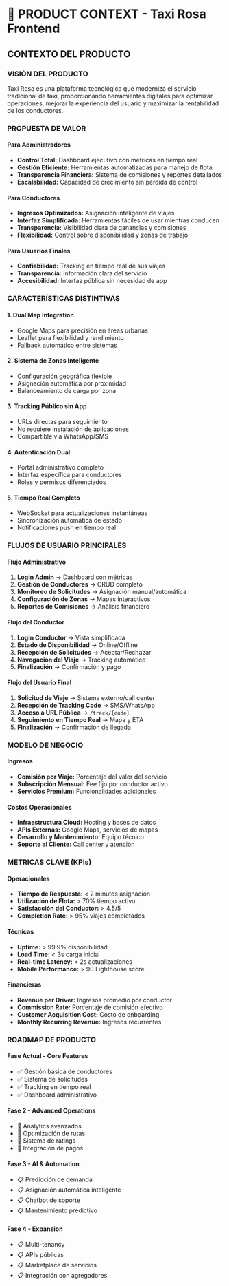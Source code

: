 # 🎯 PRODUCT CONTEXT - Taxi Rosa Frontend

## CONTEXTO DEL PRODUCTO

### VISIÓN DEL PRODUCTO
Taxi Rosa es una plataforma tecnológica que moderniza el servicio tradicional de taxi, proporcionando herramientas digitales para optimizar operaciones, mejorar la experiencia del usuario y maximizar la rentabilidad de los conductores.

### PROPUESTA DE VALOR

#### Para Administradores
- **Control Total:** Dashboard ejecutivo con métricas en tiempo real
- **Gestión Eficiente:** Herramientas automatizadas para manejo de flota
- **Transparencia Financiera:** Sistema de comisiones y reportes detallados
- **Escalabilidad:** Capacidad de crecimiento sin pérdida de control

#### Para Conductores
- **Ingresos Optimizados:** Asignación inteligente de viajes
- **Interfaz Simplificada:** Herramientas fáciles de usar mientras conducen
- **Transparencia:** Visibilidad clara de ganancias y comisiones
- **Flexibilidad:** Control sobre disponibilidad y zonas de trabajo

#### Para Usuarios Finales
- **Confiabilidad:** Tracking en tiempo real de sus viajes
- **Transparencia:** Información clara del servicio
- **Accesibilidad:** Interfaz pública sin necesidad de app

### CARACTERÍSTICAS DISTINTIVAS

#### 1. **Dual Map Integration**
- Google Maps para precisión en áreas urbanas
- Leaflet para flexibilidad y rendimiento
- Fallback automático entre sistemas

#### 2. **Sistema de Zonas Inteligente**
- Configuración geográfica flexible
- Asignación automática por proximidad
- Balanceamiento de carga por zona

#### 3. **Tracking Público sin App**
- URLs directas para seguimiento
- No requiere instalación de aplicaciones
- Compartible vía WhatsApp/SMS

#### 4. **Autenticación Dual**
- Portal administrativo completo
- Interfaz específica para conductores
- Roles y permisos diferenciados

#### 5. **Tiempo Real Completo**
- WebSocket para actualizaciones instantáneas
- Sincronización automática de estado
- Notificaciones push en tiempo real

### FLUJOS DE USUARIO PRINCIPALES

#### Flujo Administrativo
1. **Login Admin** → Dashboard con métricas
2. **Gestión de Conductores** → CRUD completo
3. **Monitoreo de Solicitudes** → Asignación manual/automática
4. **Configuración de Zonas** → Mapas interactivos
5. **Reportes de Comisiones** → Análisis financiero

#### Flujo del Conductor
1. **Login Conductor** → Vista simplificada
2. **Estado de Disponibilidad** → Online/Offline
3. **Recepción de Solicitudes** → Aceptar/Rechazar
4. **Navegación del Viaje** → Tracking automático
5. **Finalización** → Confirmación y pago

#### Flujo del Usuario Final
1. **Solicitud de Viaje** → Sistema externo/call center
2. **Recepción de Tracking Code** → SMS/WhatsApp
3. **Acceso a URL Pública** → `/track/{code}`
4. **Seguimiento en Tiempo Real** → Mapa y ETA
5. **Finalización** → Confirmación de llegada

### MODELO DE NEGOCIO

#### Ingresos
- **Comisión por Viaje:** Porcentaje del valor del servicio
- **Subscripción Mensual:** Fee fijo por conductor activo
- **Servicios Premium:** Funcionalidades adicionales

#### Costos Operacionales
- **Infraestructura Cloud:** Hosting y bases de datos
- **APIs Externas:** Google Maps, servicios de mapas
- **Desarrollo y Mantenimiento:** Equipo técnico
- **Soporte al Cliente:** Call center y atención

### MÉTRICAS CLAVE (KPIs)

#### Operacionales
- **Tiempo de Respuesta:** < 2 minutos asignación
- **Utilización de Flota:** > 70% tiempo activo
- **Satisfacción del Conductor:** > 4.5/5
- **Completion Rate:** > 95% viajes completados

#### Técnicas
- **Uptime:** > 99.9% disponibilidad
- **Load Time:** < 3s carga inicial
- **Real-time Latency:** < 2s actualizaciones
- **Mobile Performance:** > 90 Lighthouse score

#### Financieras
- **Revenue per Driver:** Ingresos promedio por conductor
- **Commission Rate:** Porcentaje de comisión efectivo
- **Customer Acquisition Cost:** Costo de onboarding
- **Monthly Recurring Revenue:** Ingresos recurrentes

### ROADMAP DE PRODUCTO

#### Fase Actual - Core Features
- ✅ Gestión básica de conductores
- ✅ Sistema de solicitudes
- ✅ Tracking en tiempo real
- ✅ Dashboard administrativo

#### Fase 2 - Advanced Operations
- 🔄 Analytics avanzados
- 🔄 Optimización de rutas
- 🔄 Sistema de ratings
- 🔄 Integración de pagos

#### Fase 3 - AI & Automation
- 📋 Predicción de demanda
- 📋 Asignación automática inteligente
- 📋 Chatbot de soporte
- 📋 Mantenimiento predictivo

#### Fase 4 - Expansion
- 📋 Multi-tenancy
- 📋 APIs públicas
- 📋 Marketplace de servicios
- 📋 Integración con agregadores 